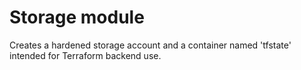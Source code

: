 
# Storage module

Creates a hardened storage account and a container named 'tfstate' intended for Terraform backend use.
